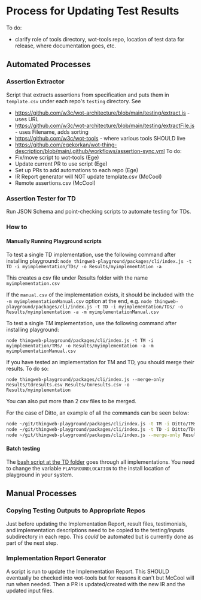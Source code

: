 # Process for Updating Test Results
To do:
- clarify role of tools directory, wot-tools repo, location of test data for release, where documentation goes, etc.

## Automated Processes

### Assertion Extractor
Script that extracts assertions from specification and puts them in `template.csv` under each repo's `testing` directory.
See
- https://github.com/w3c/wot-architecture/blob/main/testing/extract.js - uses URL
- https://github.com/w3c/wot-architecture/blob/main/testing/extractFile.js - uses Filename, adds sorting
- https://github.com/w3c/wot-tools - where various tools SHOULD live
- https://github.com/egekorkan/wot-thing-description/blob/main/.github/workflows/assertion-sync.yml
To do:
- Fix/move script to wot-tools (Ege)
- Update current PR to use script (Ege)
- Set up PRs to add automations to each repo (Ege)
- IR Report generator will NOT update template.csv (McCool)
- Remote assertions.csv (McCool)

### Assertion Tester for TD
Run JSON Schema and point-checking scripts to automate testing for TDs.

### How to

#### Manually Running Playground scripts
To test a single TD implementation, use the following command after installing playground:
`node thingweb-playground/packages/cli/index.js -t TD -i myimplementation/TDs/ -o Results/myimplementation -a`

This creates a csv file under Results folder with the name `myimplementation.csv`

If the `manual.csv` of the implementation exists, it should be included with the `-m myimplementationManual.csv` option at the end, e.g.
`node thingweb-playground/packages/cli/index.js -t TD -i myimplementation/TDs/ -o Results/myimplementation -a -m myimplementationManual.csv`

To test a single TM implementation, use the following command after installing playground:

`node thingweb-playground/packages/cli/index.js -t TM -i myimplementation/TMs/ -o Results/myimplementation -a -m myimplementationManual.csv`

If you have tested an implementation for TM and TD, you should merge their results. To do so:

`node thingweb-playground/packages/cli/index.js --merge-only Results/tdresults.csv Results/tmresults.csv -o Results/myimplementation`

You can also put more than 2 csv files to be merged.

For the case of Ditto, an example of all the commands can be seen below:

```bash
node ~/git/thingweb-playground/packages/cli/index.js -t TM -i Ditto/TMs/ -o Results/ditto2 -a -m Ditto/ditto.csv
node ~/git/thingweb-playground/packages/cli/index.js -t TD -i Ditto/TDs/ -o Results/ditto1 -a -m Ditto/ditto.csv
node ~/git/thingweb-playground/packages/cli/index.js --merge-only Results/ditto1.csv Results/ditto2.csv -o Results/ditto
```

#### Batch testing

The [bash script at the TD folder](./TD/batchValidation.sh) goes through all implementations. You need to change the variable `PLAYGROUNDLOCATION` to the install location of playground in your system.

## Manual Processes

### Copying Testing Outputs to Appropriate Repos
Just before updating the Implementation Report, 
result files, testimonials, and implementation descriptions need to be copied to the 
testing/inputs subdirectory in each repo.
This *could* be automated but is currently done as part of the next step.

### Implementation Report Generator
A script is run to update the Implementation Report.  This SHOULD eventually be checked
into wot-tools but for reasons it can't but McCool will run when needed.
Then a PR is updated/created with the new IR and the updated input files.

